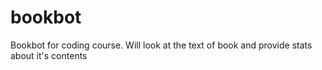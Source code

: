 # bookbot
Bookbot for coding course. Will look at the text of book and provide stats about it's contents
